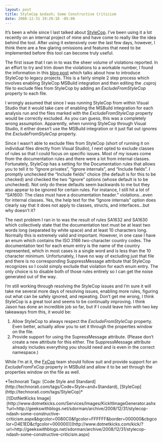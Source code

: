 ```yaml
---
layout: post
title: StyleCop &ndash; Some Constructive Criticism
date: 2008-12-31 19:29:18 -05:00
---
```


It’s been a while since I last talked about [StyleCop](http://code.msdn.microsoft.com/sourceanalysis). I’ve been using it a lot recently on an internal project of mine and have come to really like the idea behind the tool. After using it extensively over the last few days, however, I think there are a few glaring omissions and features that need to be implemented before this tool can become truly useful.

The first issue that I ran in to was the sheer volume of violations reported. In an effort to try and trim down the violations to a workable number, I found the information in this [blog post](http://blogs.msdn.com/sourceanalysis/archive/2008/11/11/introducing-stylecop-on-legacy-projects.aspx) which talks about how to introduce StyleCop to legacy projects. This is a fairly simple 2 step process which involves enabling StyleCop MSBuild integration and then editing the .csproj file to exclude files from StyleCop by adding an *ExcludeFromStyleCop* property to each file.

I wrongly assumed that since I was running StyleCop from within Visual Studio that it would take care of enabling the MSBuild integration for each analysis run and the files marked with the *ExcludeFromStyleCop* property would be correctly excluded. As you can guess, this was a completely wrong assumption. Apparently, when running StyleCop through Visual Studio, it either doesn’t use the MSBuild integration or it just flat out ignores the *ExcludeFromStyleCop* property.

Since I wasn’t able to exclude files from StyleCop (short of running it on individual files directly from Visual Studio), I next opted to exclude classes of rules so that I could focus on specific issues. Most of my issues come from the documentation rules and there were a lot from internal classes. Fortunately, StyleCop has a setting for the Documentation rules that allows you to tell it to “Ignore privates”, “Ignore internals”, and “Include fields”. I promptly unchecked the “Include fields” choice (the default is for this to be checked) and checked the two “Ignore” options (whose default is to be unchecked). Not only do these defaults seem backwards to me but they also appear to be ignored for certain rules. For instance, I still hit a lot of “SA1600: The class must have a documentation header.” violations…even for internal classes. Yes, the help text for the “Ignore internals” option does clearly say that it does not apply to classes, structs, and interfaces…but why doesn’t it?

The next problem I ran in to was the result of rules SA1632 and SA1630 which collectively state that the documentation text must be at least two words long (separated by white space) and at least 10 characters long. Normally this is extremely valid and important. However, in one case I have an enum which contains the ISO 3166 two-character country codes. The documentation text for each enum entry is the name of the country represented, which in most cases is a single word and is less than the 10 character minimum. Unfortunately, I have no way of excluding just that file and there is no corresponding SuppressMessage attribute that StyleCop recognizes so I could simply exclude that violation for each enum entry. The only choice is to disable both of those rules entirely so I can get the noise generated out of the way.

I’m still working through resolving the StyleCop issues and I’m sure it will take me several more days of resolving issues, enabling more rules, figuring out what can be safely ignored, and repeating. Don’t get me wrong, I think StyleCop is a great tool and seems to be continually improving. I think Jason has done an incredible job so far, but if I could leave him with two key takeaways from this, it would be:

1.  Allow StyleCop to always respect the *ExcludeFromStyleCop* property. Even better, actually allow you to set it through the properties window on the file.
2.  Provide support for using the SupressMessage attribute. (Please don’t create a new attribute for this either. The SuppressMessage attribute already includes everything you should need and is even in the correct namespace.)  

While I’m at it, the [FxCop](http://msdn.microsoft.com/en-us/library/bb429476(VS.80).aspx) team should follow suit and provide support for an *ExcludeFromFxCop* property in MSBuild and allow it to be set through the properties window on the file as well.
  <div style="padding-bottom: 0px; margin: 0px; padding-left: 0px; padding-right: 0px; display: inline; float: none; padding-top: 0px" id="scid:0767317B-992E-4b12-91E0-4F059A8CECA8:62c0ea84-1be3-4b09-af0e-1043dacb2c1e" class="wlWriterSmartContent">*Technorati Tags: [Code Style and Standard](http://technorati.com/tags/Code+Style+and+Standard), [StyleCop](http://technorati.com/tags/StyleCop)*</div><div class="wlWriterHeaderFooter" style="text-align:left; margin:0px; padding:4px 4px 4px 4px;">[![DotNetKicks Image](http://www.dotnetkicks.com/Services/Images/KickItImageGenerator.ashx?url=http://geekswithblogs.net/sdorman/archive/2008/12/31/stylecop-ndash-some-constructive-criticism.aspx&bgcolor=0080C0&fgcolor=FFFFFF&border=000000&cbgcolor=D4E1ED&cfgcolor=000000)](http://www.dotnetkicks.com/kick/?url=http://geekswithblogs.net/sdorman/archive/2008/12/31/stylecop-ndash-some-constructive-criticism.aspx)</div>
